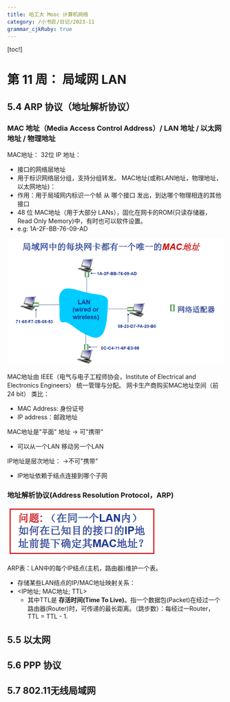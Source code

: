 ```yaml
---
title: 哈工大 Mooc 计算机网络
category: /小书匠/日记/2023-11
grammar_cjkRuby: true
---
```

[toc!]

# 第 11 周： 局域网 LAN
## 5.4 ARP 协议（地址解析协议）
### MAC 地址（Media Access Control Address）/ LAN 地址 / 以太网地址 / 物理地址
MAC地址： 32位 IP 地址：
- 接口的网络层地址
- 用于标识网络层分组，支持分组转发。
MAC地址(或称LAN地址，物理地址，以太网地址)：
- 作用：用于局域网内标识一个帧 从 哪个接口 发出，到达哪个物理相连的其他接口
- 48 位 MAC地址（用于大部分 LANs），固化在网卡的ROM(只读存储器，Read Only Memory)中，有时也可以软件设置。
- e.g: 1A-2F-BB-76-09-AD

![唯一的MAC地址](./images/1700817884796.png)

MAC地址由 IEEE（电气与电子工程师协会，Institute of Electrical and Electronics Engineers） 统一管理与分配。
网卡生产商购买MAC地址空间（前24 bit）
类比：
- MAC Address: 身份证号
- IP address：邮政地址

MAC地址是"平面" 地址 -> 可"携带"
- 可以从一个LAN 移动另一个LAN
 
IP地址是层次地址： ->不可"携带"
- IP地址依赖于结点连接到哪个子网

### 地址解析协议(Address Resolution Protocol，ARP)
![问题：](./images/1700818610861.png)

ARP表：LAN中的每个IP结点(主机，路由器)维护一个表。
- 存储某些LAN结点的IP/MAC地址映射关系：
- <IP地址; MAC地址; TTL>
	- 其中TTL是 **存活时间(Time To Live)**。指一个数据包(Packet)在经过一个路由器(Router)时，可传递的最长距离。（跳步数）：每经过一Router，TTL = TTL - 1.
## 5.5 以太网
## 5.6 PPP 协议
## 5.7 802.11无线局域网
